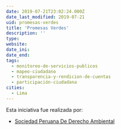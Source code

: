 ```yaml
---
date: 2019-07-21T23:02:24.000Z
date_last_modified: 2019-07-21
uid: promesas-verdes
title: 'Promesas Verdes'
description: ''
type: 
website: 
date_ini: 
date_end: 
tags:
  - monitoreo-de-servicios-publicos
  - mapeo-ciudadano
  - transparencia-y-rendicion-de-cuentas
  - participación-ciudadana
cities: 
  - Lima
---
```


Esta iniciativa fue realizada por:

- [Sociedad Peruana De Derecho Ambiental](/organizaciones/sociedad-peruana-de-derecho-ambiental)
